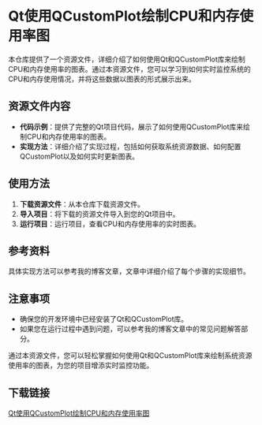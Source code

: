 # Qt使用QCustomPlot绘制CPU和内存使用率图

本仓库提供了一个资源文件，详细介绍了如何使用Qt和QCustomPlot库来绘制CPU和内存使用率的图表。通过本资源文件，您可以学习到如何实时监控系统的CPU和内存使用情况，并将这些数据以图表的形式展示出来。

## 资源文件内容

- **代码示例**：提供了完整的Qt项目代码，展示了如何使用QCustomPlot库来绘制CPU和内存使用率的图表。
- **实现方法**：详细介绍了实现过程，包括如何获取系统资源数据、如何配置QCustomPlot以及如何实时更新图表。

## 使用方法

1. **下载资源文件**：从本仓库下载资源文件。
2. **导入项目**：将下载的资源文件导入到您的Qt项目中。
3. **运行项目**：运行项目，查看CPU和内存使用率的实时图表。

## 参考资料

具体实现方法可以参考我的博客文章，文章中详细介绍了每个步骤的实现细节。

## 注意事项

- 确保您的开发环境中已经安装了Qt和QCustomPlot库。
- 如果您在运行过程中遇到问题，可以参考我的博客文章中的常见问题解答部分。

通过本资源文件，您可以轻松掌握如何使用Qt和QCustomPlot库来绘制系统资源使用率的图表，为您的项目增添实时监控功能。

## 下载链接

[Qt使用QCustomPlot绘制CPU和内存使用率图](https://pan.quark.cn/s/031864217682)